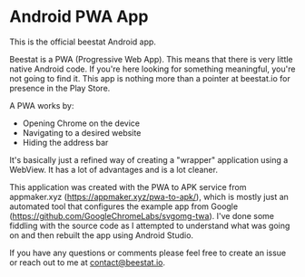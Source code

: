 # Android PWA App
This is the official beestat Android app. 

Beestat is a PWA (Progressive Web App). This means that there is very little native Android code. If you're here looking for something meaningful, you're not going to find it. This app is nothing more than a pointer at beestat.io for presence in the Play Store.

A PWA works by:
- Opening Chrome on the device
- Navigating to a desired website
- Hiding the address bar

It's basically just a refined way of creating a "wrapper" application using a WebView. It has a lot of advantages and is a lot cleaner.

This application was created with the PWA to APK service from appmaker.xyz (https://appmaker.xyz/pwa-to-apk/), which is mostly just an automated tool that configures the example app from Google (https://github.com/GoogleChromeLabs/svgomg-twa). I've done some fiddling with the source code as I attempted to understand what was going on and then rebuilt the app using Android Studio.

If you have any questions or comments please feel free to create an issue or reach out to me at contact@beestat.io.

